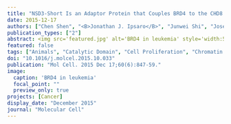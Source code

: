 ```yaml
---
title: "NSD3-Short Is an Adaptor Protein that Couples BRD4 to the CHD8 Chromatin Remodeler"
date: 2015-12-17
authors: ["Chen Shen", "<B>Jonathan J. Ipsaro</B>", "Junwei Shi", "Joseph P. Milazzo", "Eric Wang", "Jae-Seok Roe", "Yutaka Suzuki", "Darryl J. Pappin", "Leemor Joshua-Tor", "Christopher R. Vakoc"]
publication_types: ["2"]
abstract: <img src='featured.jpg' alt='BRD4 in leukemia' style='width:50%;float:right'>The bromodomain and extraterminal (BET) protein BRD4 is a therapeutic target in acute myeloid leukemia (AML). Here, we demonstrate that the AML maintenance function of BRD4 requires its interaction with NSD3, which belongs to a subfamily of H3K36 methyltransferases. Unexpectedly, AML cells were found to only require a short isoform of NSD3 that lacks the methyltransferase domain. We show that NSD3-short is an adaptor protein that sustains leukemia by linking BRD4 to the CHD8 chromatin remodeler, by using a PWWP chromatin reader module, and by employing an acidic transactivation domain. Genetic targeting of NSD3 or CHD8 mimics the phenotypic and transcriptional effects of BRD4 inhibition. Furthermore, BRD4, NSD3, and CHD8 colocalize across the AML genome, and each is released from super-enhancer regions upon chemical inhibition of BET bromodomains. These findings suggest that BET inhibitors exert therapeutic effects in leukemia by evicting BRD4-NSD3-CHD8 complexes from chromatin to suppress transcription.
featured: false
tags: ["Animals", "Catalytic Domain", "Cell Proliferation", "Chromatin Assembly and Disassembly", "DNA-Binding Proteins", "Histone-Lysine N-Methyltransferase", "HL-60 Cells", "Humans", "Leukemia", "Myeloid", "Acute", "Mice", "Nuclear Proteins", "Promoter Regions", "Genetic", "Protein Isoforms", "Transcription Factors"]
doi: "10.1016/j.molcel.2015.10.033"
publication: "Mol Cell. 2015 Dec 17;60(6):847-59."
image:
  caption: 'BRD4 in leukemia'
  focal_point: ""
  preview_only: true
projects: [Cancer]
display_date: "December 2015"
journal: "Molecular Cell"
---
```


